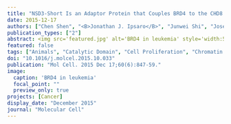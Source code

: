 ```yaml
---
title: "NSD3-Short Is an Adaptor Protein that Couples BRD4 to the CHD8 Chromatin Remodeler"
date: 2015-12-17
authors: ["Chen Shen", "<B>Jonathan J. Ipsaro</B>", "Junwei Shi", "Joseph P. Milazzo", "Eric Wang", "Jae-Seok Roe", "Yutaka Suzuki", "Darryl J. Pappin", "Leemor Joshua-Tor", "Christopher R. Vakoc"]
publication_types: ["2"]
abstract: <img src='featured.jpg' alt='BRD4 in leukemia' style='width:50%;float:right'>The bromodomain and extraterminal (BET) protein BRD4 is a therapeutic target in acute myeloid leukemia (AML). Here, we demonstrate that the AML maintenance function of BRD4 requires its interaction with NSD3, which belongs to a subfamily of H3K36 methyltransferases. Unexpectedly, AML cells were found to only require a short isoform of NSD3 that lacks the methyltransferase domain. We show that NSD3-short is an adaptor protein that sustains leukemia by linking BRD4 to the CHD8 chromatin remodeler, by using a PWWP chromatin reader module, and by employing an acidic transactivation domain. Genetic targeting of NSD3 or CHD8 mimics the phenotypic and transcriptional effects of BRD4 inhibition. Furthermore, BRD4, NSD3, and CHD8 colocalize across the AML genome, and each is released from super-enhancer regions upon chemical inhibition of BET bromodomains. These findings suggest that BET inhibitors exert therapeutic effects in leukemia by evicting BRD4-NSD3-CHD8 complexes from chromatin to suppress transcription.
featured: false
tags: ["Animals", "Catalytic Domain", "Cell Proliferation", "Chromatin Assembly and Disassembly", "DNA-Binding Proteins", "Histone-Lysine N-Methyltransferase", "HL-60 Cells", "Humans", "Leukemia", "Myeloid", "Acute", "Mice", "Nuclear Proteins", "Promoter Regions", "Genetic", "Protein Isoforms", "Transcription Factors"]
doi: "10.1016/j.molcel.2015.10.033"
publication: "Mol Cell. 2015 Dec 17;60(6):847-59."
image:
  caption: 'BRD4 in leukemia'
  focal_point: ""
  preview_only: true
projects: [Cancer]
display_date: "December 2015"
journal: "Molecular Cell"
---
```


